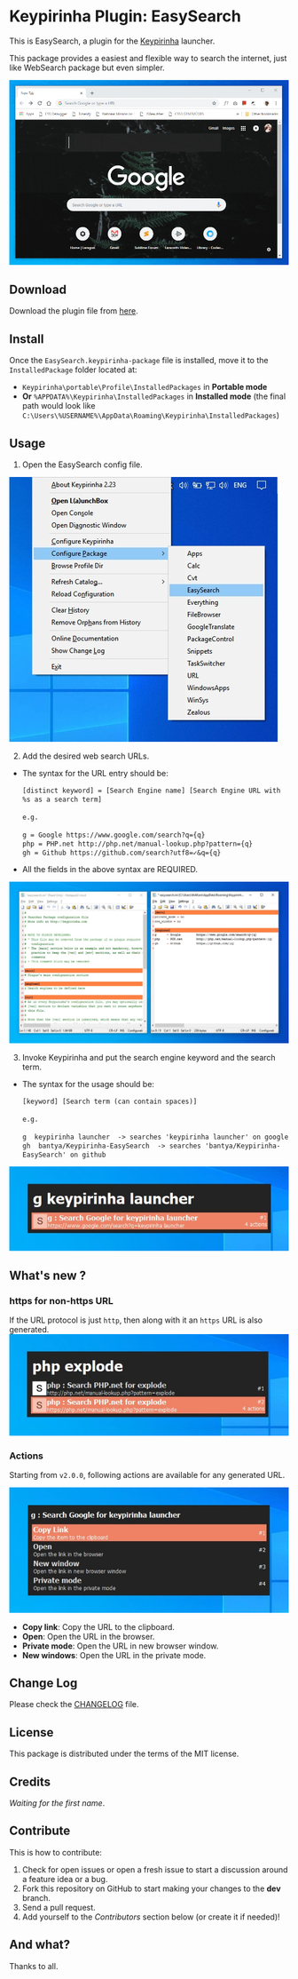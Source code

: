# Keypirinha Plugin: EasySearch

This is EasySearch, a plugin for the
[Keypirinha](http://keypirinha.com) launcher.

This package provides a easiest and flexible way to search the internet, just like WebSearch package but even simpler.

![EasySearch usage](./images/2019-01-08_00-34-29.gif "EasySearch usage")


## Download

Download the plugin file from [here](https://github.com/bantya/Keypirinha-EasySearch/releases).


## Install

Once the `EasySearch.keypirinha-package` file is installed,
move it to the `InstalledPackage` folder located at:

* `Keypirinha\portable\Profile\InstalledPackages` in **Portable mode**
* **Or** `%APPDATA%\Keypirinha\InstalledPackages` in **Installed mode** (the
  final path would look like
  `C:\Users\%USERNAME%\AppData\Roaming\Keypirinha\InstalledPackages`)


## Usage
1. Open the EasySearch config file.

![Keypirinha configuration](./images/2019-01-09_22-04-13.jpg "Keypirinha configuration")

2. Add the desired web search URLs.
* The syntax for the URL entry should be:
    ```
    [distinct keyword] = [Search Engine name] [Search Engine URL with %s as a search term]

    e.g.

    g = Google https://www.google.com/search?q={q}
    php = PHP.net http://php.net/manual-lookup.php?pattern={q}
    gh = Github https://github.com/search?utf8=✓&q={q}
    ```
* All the fields in the above syntax are REQUIRED.

![EasySearch config file](./images/2019-01-12_01-30-49.jpg "EasySearch config file")

3. Invoke Keypirinha and put the search engine keyword and the search term.
* The syntax for the usage should be:
    ```
    [keyword] [Search term (can contain spaces)]

    e.g.

    g  keypirinha launcher  -> searches 'keypirinha launcher' on google
    gh  bantya/Keypirinha-EasySearch  -> searches 'bantya/Keypirinha-EasySearch' on github
    ```
![Keypirinha invoke](./images/2019-01-12_01-13-08.jpg "Keypirinha invoke")


## What's new ?

### https for non-https URL
If the URL protocol is just `http`, then along with it an `https` URL is also generated.
![https URL](./images/2019-01-12_01-31-12.jpg "https URL")


### Actions
Starting from `v2.0.0`, following actions are available for any generated URL.

![URL actions](./images/2019-01-12_01-13-37.jpg "URL actions")

* **Copy link**: Copy the URL to the clipboard.
* **Open**: Open the URL in the browser.
* **Private mode**: Open the URL in new browser window.
* **New windows**: Open the URL in the private mode.


## Change Log

Please check the [CHANGELOG](./CHANGELOG.md) file.


## License

This package is distributed under the terms of the MIT license.


## Credits

_Waiting for the first name_.


## Contribute

This is how to contribute:
1. Check for open issues or open a fresh issue to start a discussion around a
   feature idea or a bug.
2. Fork this repository on GitHub to start making your changes to the **dev**
   branch.
3. Send a pull request.
4. Add yourself to the *Contributors* section below (or create it if needed)!

## And what?

Thanks to all.
